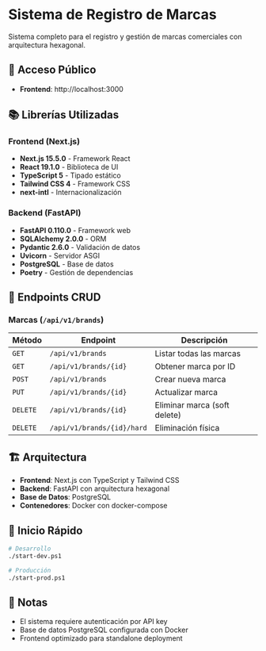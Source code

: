 # Sistema de Registro de Marcas

Sistema completo para el registro y gestión de marcas comerciales con arquitectura hexagonal.

## 🚀 Acceso Público

- **Frontend**: http://localhost:3000

## 📚 Librerías Utilizadas

### Frontend (Next.js)
- **Next.js 15.5.0** - Framework React
- **React 19.1.0** - Biblioteca de UI
- **TypeScript 5** - Tipado estático
- **Tailwind CSS 4** - Framework CSS
- **next-intl** - Internacionalización

### Backend (FastAPI)
- **FastAPI 0.110.0** - Framework web
- **SQLAlchemy 2.0.0** - ORM
- **Pydantic 2.6.0** - Validación de datos
- **Uvicorn** - Servidor ASGI
- **PostgreSQL** - Base de datos
- **Poetry** - Gestión de dependencias

## 🔌 Endpoints CRUD

### Marcas (`/api/v1/brands`)

| Método | Endpoint | Descripción |
|--------|----------|-------------|
| `GET` | `/api/v1/brands` | Listar todas las marcas |
| `GET` | `/api/v1/brands/{id}` | Obtener marca por ID |
| `POST` | `/api/v1/brands` | Crear nueva marca |
| `PUT` | `/api/v1/brands/{id}` | Actualizar marca |
| `DELETE` | `/api/v1/brands/{id}` | Eliminar marca (soft delete) |
| `DELETE` | `/api/v1/brands/{id}/hard` | Eliminación física |

## 🏗️ Arquitectura

- **Frontend**: Next.js con TypeScript y Tailwind CSS
- **Backend**: FastAPI con arquitectura hexagonal
- **Base de Datos**: PostgreSQL
- **Contenedores**: Docker con docker-compose

## 🚀 Inicio Rápido

```bash
# Desarrollo
./start-dev.ps1

# Producción
./start-prod.ps1
```

## 📝 Notas

- El sistema requiere autenticación por API key
- Base de datos PostgreSQL configurada con Docker
- Frontend optimizado para standalone deployment
